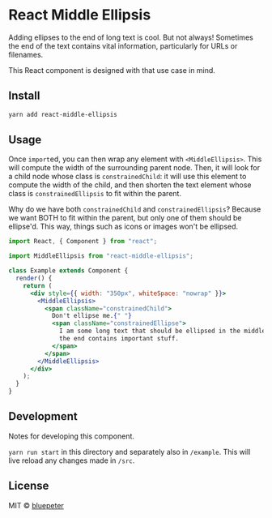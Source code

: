 # React Middle Ellipsis

Adding ellipses to the end of long text is cool. But not always!
Sometimes the end of the text contains vital information,
particularly for URLs or filenames.

This React component is designed with that use case in mind.

## Install

```bash
yarn add react-middle-ellipsis
```

## Usage

Once `import`ed, you can then wrap any element with
`<MiddleEllipsis>`. This will compute the width of the surrounding
parent node. Then, it will look for a child node whose class is
`constrainedChild`: it will use this element to compute the width
of the child, and then shorten the text element whose class is
`constrainedEllipsis` to fit within the parent.

Why do we have both `constrainedChild` and `constrainedEllipsis`?
Because we want BOTH to fit within the parent, but only one of them
should be ellipse'd. This way, things such as icons or images won't
be ellipsed.

```jsx
import React, { Component } from "react";

import MiddleEllipsis from "react-middle-ellipsis";

class Example extends Component {
  render() {
    return (
      <div style={{ width: "350px", whiteSpace: "nowrap" }}>
        <MiddleEllipsis>
          <span className="constrainedChild">
            Don't ellipse me.{" "}
            <span className="constrainedEllipse">
              I am some long text that should be ellipsed in the middle because
              the end contains important stuff.
            </span>
          </span>
        </MiddleEllipsis>
      </div>
    );
  }
}
```

## Development

Notes for developing this component.

`yarn run start` in this directory and separately also in `/example`. This will
live reload any changes made in `/src`.

## License

MIT © [bluepeter](https://github.com/bluepeter)
